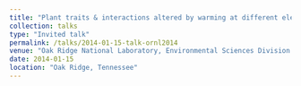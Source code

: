 ```yaml
---
title: "Plant traits & interactions altered by warming at different elevations"
collection: talks
type: "Invited talk"
permalink: /talks/2014-01-15-talk-ornl2014
venue: "Oak Ridge National Laboratory, Environmental Sciences Division seminar"
date: 2014-01-15
location: "Oak Ridge, Tennessee"
---
```


